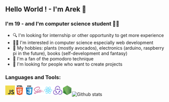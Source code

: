 ## Hello World ! - I'm Arek 👋

### I'm 19 - and I'm computer science student 👨‍🎓
- 🔍 I'm looking for internship or other opportunity to get more experience
- 👨‍💻 I'm interested in computer science especially web development
- 🌱 My hobbies: plants (mostly avocados), electronics (arduino, raspberry pi in the future), books            (self-development and fantasy)
- 🍅 I'm a fan of the pomodoro technique
- 👯 I'm looking for people who want to create projects

### Languages and Tools:
<img align="left" alt="JavaScript" width="30px" src="https://raw.githubusercontent.com/github/explore/80688e429a7d4ef2fca1e82350fe8e3517d3494d/topics/javascript/javascript.png" />
<img align="left" alt="HTML" width="30px" src="https://raw.githubusercontent.com/github/explore/80688e429a7d4ef2fca1e82350fe8e3517d3494d/topics/html/html.png" />
<img align="left" alt="CSS" width="30px" src="https://raw.githubusercontent.com/github/explore/80688e429a7d4ef2fca1e82350fe8e3517d3494d/topics/css/css.png" />
<img align="left" alt="Sass" width="30px" src="https://raw.githubusercontent.com/github/explore/80688e429a7d4ef2fca1e82350fe8e3517d3494d/topics/sass/sass.png" />
<img align="left" alt="React" width="30px" src="https://raw.githubusercontent.com/github/explore/80688e429a7d4ef2fca1e82350fe8e3517d3494d/topics/react/react.png" />
<img align="left" alt="Redux" width="30px" src="https://raw.githubusercontent.com/github/explore/80688e429a7d4ef2fca1e82350fe8e3517d3494d/topics/redux/redux.png" />
<img align="left" alt="NodeJS" width="30px" src="https://raw.githubusercontent.com/github/explore/80688e429a7d4ef2fca1e82350fe8e3517d3494d/topics/nodejs/nodejs.png" />

<br/>

<img align="center" alt="Github stats" src="https://github-readme-stats.vercel.app/api?username=ArekStasko&show_icons=true&hide_border=true&theme=dark" />
